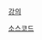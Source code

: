 [강의](https://www.inflearn.com/course/배달앱-리액트-네이티브)

[소스코드](https://github.com/ZeroCho/food-delivery-app)
